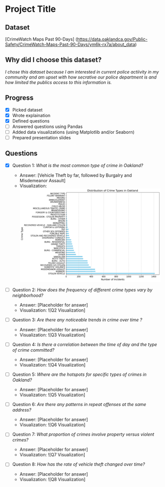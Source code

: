 # Project Title

## Dataset
[CrimeWatch Maps Past 90-Days] (https://data.oaklandca.gov/Public-Safety/CrimeWatch-Maps-Past-90-Days/ym6k-rx7a/about_data)

## Why did I choose this dataset?

*I chose this dataset because I am interested in current police actiivity in my community and am upset with how secrative our police department is and how limited the publics access to this information is.*

## Progress
- [x] Picked dataset
- [x] Wrote explaination
- [x] Defined questions
- [ ] Answered questions using Pandas
- [ ] Added data visualizations (using Matplotlib and/or Seaborn)
- [ ] Prepared presentation slides

## Questions
- [x] Question 1: *What is the most common type of crime in Oakland?*
  - Answer: [Vehicle Theft by far, followed by Burgalry and Misdemeanor Assault]
  - Visualization: ![Q1 Visualization](visualizations/crime-type-dist.png)

- [ ] Question 2: *How does the frequency of different crime types vary by neighborhood?*
  - Answer: [Placeholder for answer]
  - Visualization: ![Q2 Visualization]

- [ ] Question 3: *Are there any noticeable trends in crime over time ?*
  - Answer: [Placeholder for answer]
  - Visualization: ![Q3 Visualization]

- [ ] Question 4: *Is there a correlation between the time of day and the type of crime committed?*
  - Answer: [Placeholder for answer]
  - Visualization: ![Q4 Visualization]

- [ ] Question 5: *Where are the hotspots for specific types of crimes in Oakland?*
  - Answer: [Placeholder for answer]
  - Visualization: ![Q5 Visualization]

- [ ] Question 6: *Are there any patterns in repeat offenses at the same address?*
  - Answer: [Placeholder for answer]
  - Visualization: ![Q6 Visualization]

- [ ] Question 7: *What proportion of crimes involve property versus violent crimes?*
  - Answer: [Placeholder for answer]
  - Visualization: ![Q7 Visualization]

- [ ] Question 8: *How has the rate of vehicle theft changed over time?*
  - Answer: [Placeholder for answer]
  - Visualization: ![Q8 Visualization]
